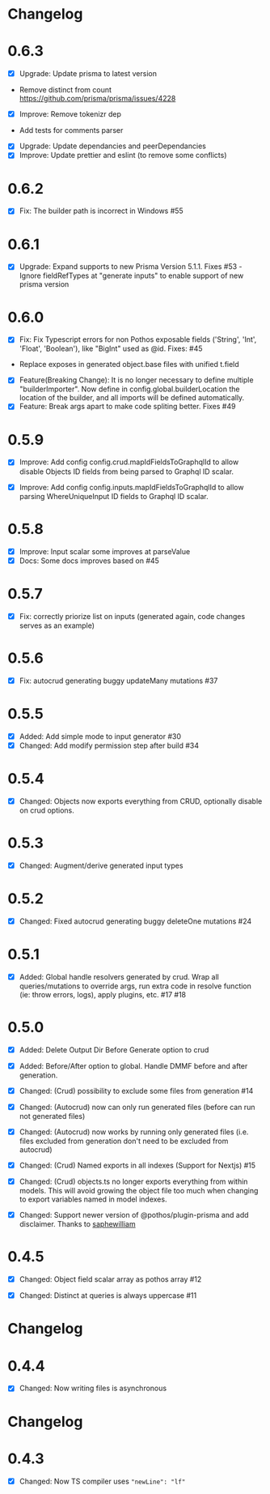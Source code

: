 # Changelog

# 0.6.3

- [x] Upgrade: Update prisma to latest version
 - Remove distinct from count https://github.com/prisma/prisma/issues/4228
- [x] Improve: Remove tokenizr dep
 - Add tests for comments parser
- [x] Upgrade: Update dependancies and peerDependancies
- [x] Improve: Update prettier and eslint (to remove some conflicts)

# 0.6.2

- [x] Fix: The builder path is incorrect in Windows #55

# 0.6.1

- [x] Upgrade: Expand supports to new Prisma Version 5.1.1. Fixes #53
 -Ignore fieldRefTypes at "generate inputs" to enable support of new prisma version

# 0.6.0

- [x] Fix: Fix Typescript errors for non Pothos exposable fields ('String', 'Int', 'Float', 'Boolean'), like "BigInt" used as @id. Fixes: #45
 - Replace exposes in generated object.base files with unified t.field
- [x] Feature(Breaking Change): It is no longer necessary to define multiple "builderImporter". Now define in config.global.builderLocation the location of the builder, and all imports will be defined automatically. 
- [x] Feature: Break args apart to make code spliting better. Fixes #49

# 0.5.9

- [x] Improve: Add config config.crud.mapIdFieldsToGraphqlId to allow disable Objects ID fields from being parsed to Graphql ID scalar.
- [x] Improve: Add config config.inputs.mapIdFieldsToGraphqlId to allow parsing WhereUniqueInput ID fields to Graphql ID scalar.


# 0.5.8

- [x] Improve: Input scalar some improves at parseValue
- [x] Docs: Some docs improves based on #45

# 0.5.7

- [x] Fix: correctly priorize list on inputs (generated again, code changes serves as an example)

# 0.5.6

- [x] Fix: autocrud generating buggy updateMany mutations #37

# 0.5.5

- [x] Added: Add simple mode to input generator #30
- [x] Changed: Add modify permission step after build #34

# 0.5.4

- [x] Changed: Objects now exports everything from CRUD, optionally disable on crud options.

# 0.5.3

- [x] Changed: Augment/derive generated input types

# 0.5.2

- [x] Changed: Fixed autocrud generating buggy deleteOne mutations #24

# 0.5.1

- [x] Added: Global handle resolvers generated by crud. Wrap all queries/mutations to override args, run extra code in resolve function (ie: throw errors, logs), apply plugins, etc. #17 #18

# 0.5.0

- [x] Added: Delete Output Dir Before Generate option to crud
- [x] Added: Before/After option to global. Handle DMMF before and after generation.
- [x] Changed: (Crud) possibility to exclude some files from generation #14
- [x] Changed: (Autocrud) now can only run generated files (before can run not generated files)
- [x] Changed: (Autocrud) now works by running only generated files (i.e. files excluded from generation don't need to be excluded from autocrud)
- [x] Changed: (Crud) Named exports in all indexes (Support for Nextjs) #15
- [x] Changed: (Crud) objects.ts no longer exports everything from within models. This will avoid growing the object file too much when changing to export variables named in model indexes.
- [x] Changed: Support newer version of @pothos/plugin-prisma and add disclaimer. Thanks to [saphewilliam](https://github.com/Cauen/prisma-generator-pothos-codegen/pull/13)


# 0.4.5

- [x] Changed: Object field scalar array as pothos array #12
- [x] Changed: Distinct at queries is always uppercase #11


# Changelog

# 0.4.4

- [x] Changed: Now writing files is asynchronous

# Changelog

# 0.4.3

- [x] Changed: Now TS compiler uses `"newLine": "lf"`